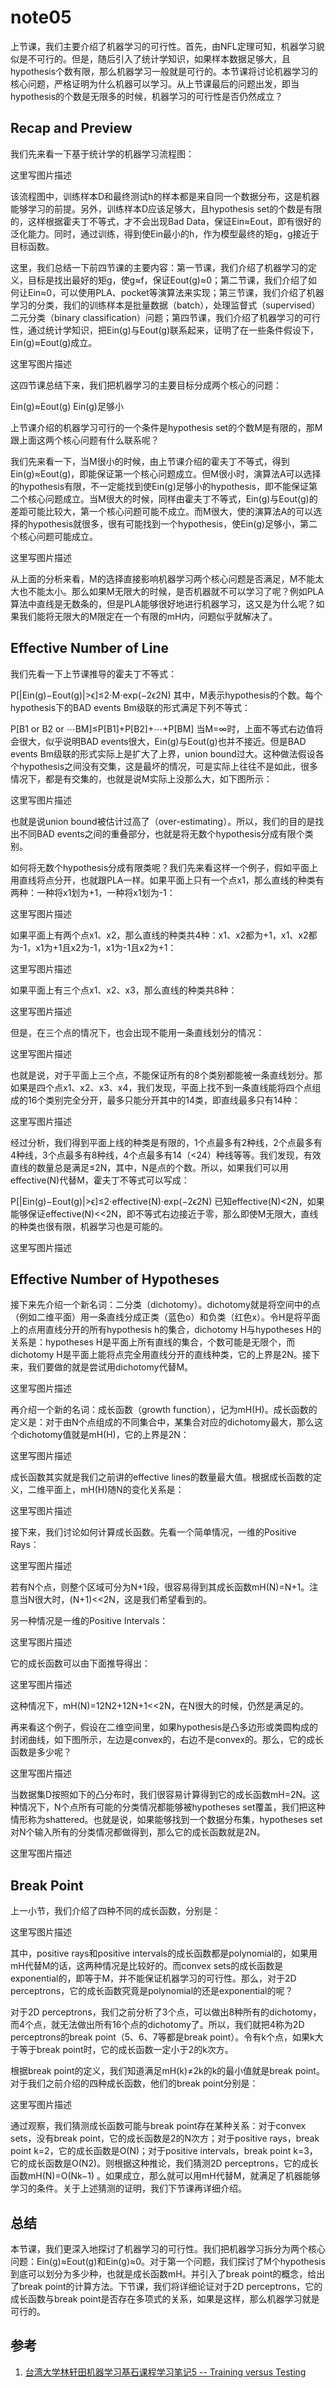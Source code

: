 # note05

上节课，我们主要介绍了机器学习的可行性。首先，由NFL定理可知，机器学习貌似是不可行的。但是，随后引入了统计学知识，如果样本数据足够大，且hypothesis个数有限，那么机器学习一般就是可行的。本节课将讨论机器学习的核心问题，严格证明为什么机器可以学习。从上节课最后的问题出发，即当hypothesis的个数是无限多的时候，机器学习的可行性是否仍然成立？

## Recap and Preview

我们先来看一下基于统计学的机器学习流程图：

这里写图片描述

该流程图中，训练样本D和最终测试h的样本都是来自同一个数据分布，这是机器能够学习的前提。另外，训练样本D应该足够大，且hypothesis set的个数是有限的，这样根据霍夫丁不等式，才不会出现Bad Data，保证Ein≈Eout，即有很好的泛化能力。同时，通过训练，得到使Ein最小的h，作为模型最终的矩g，g接近于目标函数。

这里，我们总结一下前四节课的主要内容：第一节课，我们介绍了机器学习的定义，目标是找出最好的矩g，使g≈f，保证Eout(g)≈0；第二节课，我们介绍了如何让Ein≈0，可以使用PLA、pocket等演算法来实现；第三节课，我们介绍了机器学习的分类，我们的训练样本是批量数据（batch），处理监督式（supervised）二元分类（binary classification）问题；第四节课，我们介绍了机器学习的可行性，通过统计学知识，把Ein(g)与Eout(g)联系起来，证明了在一些条件假设下，Ein(g)≈Eout(g)成立。

这里写图片描述

这四节课总结下来，我们把机器学习的主要目标分成两个核心的问题：

Ein(g)≈Eout(g)
Ein(g)足够小

上节课介绍的机器学习可行的一个条件是hypothesis set的个数M是有限的，那M跟上面这两个核心问题有什么联系呢？

我们先来看一下，当M很小的时候，由上节课介绍的霍夫丁不等式，得到Ein(g)≈Eout(g)，即能保证第一个核心问题成立。但M很小时，演算法A可以选择的hypothesis有限，不一定能找到使Ein(g)足够小的hypothesis，即不能保证第二个核心问题成立。当M很大的时候，同样由霍夫丁不等式，Ein(g)与Eout(g)的差距可能比较大，第一个核心问题可能不成立。而M很大，使的演算法A的可以选择的hypothesis就很多，很有可能找到一个hypothesis，使Ein(g)足够小，第二个核心问题可能成立。

这里写图片描述

从上面的分析来看，M的选择直接影响机器学习两个核心问题是否满足，M不能太大也不能太小。那么如果M无限大的时候，是否机器就不可以学习了呢？例如PLA算法中直线是无数条的，但是PLA能够很好地进行机器学习，这又是为什么呢？如果我们能将无限大的M限定在一个有限的mH内，问题似乎就解决了。

## Effective Number of Line

我们先看一下上节课推导的霍夫丁不等式：


P[|Ein(g)−Eout(g)|>ϵ]≤2⋅M⋅exp(−2ϵ2N)
其中，M表示hypothesis的个数。每个hypothesis下的BAD events Bm级联的形式满足下列不等式：


P[B1 or B2 or ⋯BM]≤P[B1]+P[B2]+⋯+P[BM]
当M=∞时，上面不等式右边值将会很大，似乎说明BAD events很大，Ein(g)与Eout(g)也并不接近。但是BAD events Bm级联的形式实际上是扩大了上界，union bound过大。这种做法假设各个hypothesis之间没有交集，这是最坏的情况，可是实际上往往不是如此，很多情况下，都是有交集的，也就是说M实际上没那么大，如下图所示：

这里写图片描述

也就是说union bound被估计过高了（over-estimating）。所以，我们的目的是找出不同BAD events之间的重叠部分，也就是将无数个hypothesis分成有限个类别。

如何将无数个hypothesis分成有限类呢？我们先来看这样一个例子，假如平面上用直线将点分开，也就跟PLA一样。如果平面上只有一个点x1，那么直线的种类有两种：一种将x1划为+1，一种将x1划为-1：

这里写图片描述

如果平面上有两个点x1、x2，那么直线的种类共4种：x1、x2都为+1，x1、x2都为-1，x1为+1且x2为-1，x1为-1且x2为+1：

这里写图片描述

如果平面上有三个点x1、x2、x3，那么直线的种类共8种：

这里写图片描述

但是，在三个点的情况下，也会出现不能用一条直线划分的情况：

这里写图片描述

也就是说，对于平面上三个点，不能保证所有的8个类别都能被一条直线划分。那如果是四个点x1、x2、x3、x4，我们发现，平面上找不到一条直线能将四个点组成的16个类别完全分开，最多只能分开其中的14类，即直线最多只有14种：

这里写图片描述

经过分析，我们得到平面上线的种类是有限的，1个点最多有2种线，2个点最多有4种线，3个点最多有8种线，4个点最多有14（<24）种线等等。我们发现，有效直线的数量总是满足≤2N，其中，N是点的个数。所以，如果我们可以用effective(N)代替M，霍夫丁不等式可以写成：


P[|Ein(g)−Eout(g)|>ϵ]≤2⋅effective(N)⋅exp(−2ϵ2N)
已知effective(N)<2N，如果能够保证effective(N)<<2N，即不等式右边接近于零，那么即使M无限大，直线的种类也很有限，机器学习也是可能的。

这里写图片描述

## Effective Number of Hypotheses

接下来先介绍一个新名词：二分类（dichotomy）。dichotomy就是将空间中的点（例如二维平面）用一条直线分成正类（蓝色o）和负类（红色x）。令H是将平面上的点用直线分开的所有hypothesis h的集合，dichotomy H与hypotheses H的关系是：hypotheses H是平面上所有直线的集合，个数可能是无限个，而dichotomy H是平面上能将点完全用直线分开的直线种类，它的上界是2N。接下来，我们要做的就是尝试用dichotomy代替M。

这里写图片描述

再介绍一个新的名词：成长函数（growth function），记为mH(H)。成长函数的定义是：对于由N个点组成的不同集合中，某集合对应的dichotomy最大，那么这个dichotomy值就是mH(H)，它的上界是2N：

这里写图片描述

成长函数其实就是我们之前讲的effective lines的数量最大值。根据成长函数的定义，二维平面上，mH(H)随N的变化关系是：

这里写图片描述

接下来，我们讨论如何计算成长函数。先看一个简单情况，一维的Positive Rays：

这里写图片描述

若有N个点，则整个区域可分为N+1段，很容易得到其成长函数mH(N)=N+1。注意当N很大时，(N+1)<<2N，这是我们希望看到的。

另一种情况是一维的Positive Intervals：

这里写图片描述

它的成长函数可以由下面推导得出：

这里写图片描述

这种情况下，mH(N)=12N2+12N+1<<2N，在N很大的时候，仍然是满足的。

再来看这个例子，假设在二维空间里，如果hypothesis是凸多边形或类圆构成的封闭曲线，如下图所示，左边是convex的，右边不是convex的。那么，它的成长函数是多少呢？

这里写图片描述

当数据集D按照如下的凸分布时，我们很容易计算得到它的成长函数mH=2N。这种情况下，N个点所有可能的分类情况都能够被hypotheses set覆盖，我们把这种情形称为shattered。也就是说，如果能够找到一个数据分布集，hypotheses set对N个输入所有的分类情况都做得到，那么它的成长函数就是2N。

这里写图片描述

## Break Point

上一小节，我们介绍了四种不同的成长函数，分别是：

这里写图片描述

其中，positive rays和positive intervals的成长函数都是polynomial的，如果用mH代替M的话，这两种情况是比较好的。而convex sets的成长函数是exponential的，即等于M，并不能保证机器学习的可行性。那么，对于2D perceptrons，它的成长函数究竟是polynomial的还是exponential的呢？

对于2D perceptrons，我们之前分析了3个点，可以做出8种所有的dichotomy，而4个点，就无法做出所有16个点的dichotomy了。所以，我们就把4称为2D perceptrons的break point（5、6、7等都是break point）。令有k个点，如果k大于等于break point时，它的成长函数一定小于2的k次方。

根据break point的定义，我们知道满足mH(k)≠2k的k的最小值就是break point。对于我们之前介绍的四种成长函数，他们的break point分别是：

这里写图片描述

通过观察，我们猜测成长函数可能与break point存在某种关系：对于convex sets，没有break point，它的成长函数是2的N次方；对于positive rays，break point k=2，它的成长函数是O(N)；对于positive intervals，break point k=3，它的成长函数是O(N2)。则根据这种推论，我们猜测2D perceptrons，它的成长函数mH(N)=O(Nk−1) 。如果成立，那么就可以用mH代替M，就满足了机器能够学习的条件。关于上述猜测的证明，我们下节课再详细介绍。

## 总结

本节课，我们更深入地探讨了机器学习的可行性。我们把机器学习拆分为两个核心问题：Ein(g)≈Eout(g)和Ein(g)≈0。对于第一个问题，我们探讨了M个hypothesis到底可以划分为多少种，也就是成长函数mH。并引入了break point的概念，给出了break point的计算方法。下节课，我们将详细论证对于2D perceptrons，它的成长函数与break point是否存在多项式的关系，如果是这样，那么机器学习就是可行的。



## 参考

1. [台湾大学林轩田机器学习基石课程学习笔记5 -- Training versus Testing](http://blog.csdn.net/red_stone1/article/details/71104654)